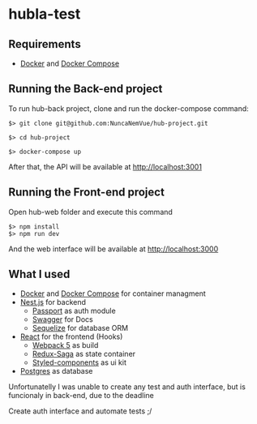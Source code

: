 # hubla-test

## Requirements

- [Docker](https://www.docker.com/) and [Docker Compose](https://docs.docker.com/compose/)

## Running the Back-end project

To run hub-back project, clone and run the docker-compose command:
```
$> git clone git@github.com:NuncaNemVue/hub-project.git

$> cd hub-project

$> docker-compose up
```

After that, the API will be available at [http://localhost:3001](http://localhost:3001) 

## Running the Front-end project

Open hub-web folder and execute this command
```
$> npm install
$> npm run dev
```
And the web interface will be available at [http://localhost:3000](http://localhost:3000)


## What I used

- [Docker](https://www.docker.com/) and [Docker Compose](https://docs.docker.com/compose/) for container managment
- [Nest.js](https://docs.nestjs.com/) for backend
  - [Passport](https://docs.nestjs.com/security/authentication) as auth module
  - [Swagger](https://swagger.io/) for Docs
  - [Sequelize](https://sequelize.org/docs/v6/other-topics/typescript/) for database ORM
- [React](https://reactjs.org/) for the frontend (Hooks)
  - [Webpack 5](https://github.com/facebook/create-react-app) as build
  - [Redux-Saga](https://redux-saga.js.org/) as state container
  - [Styled-components](https://react-bootstrap.github.io/) as ui kit
- [Postgres](https://docs.mongodb.com/) as database

Unfortunatelly I was unable to create any test and auth interface, but is funcionaly in back-end, due to the deadline

Create auth interface and automate tests ;/

